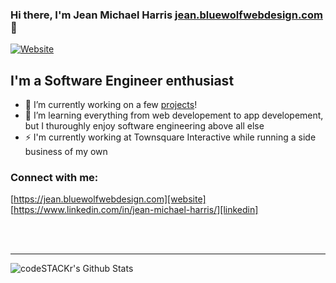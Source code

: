 ### Hi there, I'm Jean Michael Harris [jean.bluewolfwebdesign.com][website] 👋

[![Website](https://img.shields.io/website?label=jean.bluewolfwebdesign.com&style=for-the-badge&url=https%3A%2F%2Fjean.bluewolfwebdesign.com)](https://jean.bluewolfwebdesign.com)

## I'm a Software Engineer enthusiast

- 🔭 I’m currently working on a few [projects][website]!
- 🌱 I’m learning everything from web developement to app developement, but I thuroughly enjoy software engineering above all else
- ⚡ I'm currently working at Townsquare Interactive while running a side business of my own

### Connect with me:

[https://jean.bluewolfwebdesign.com][website]
<br />
[https://www.linkedin.com/in/jean-michael-harris/][linkedin]

<br />
<br />

---

  <img align="left" alt="codeSTACKr's Github Stats" src="https://github-readme-stats.codestackr.vercel.app/api?username=SoftwareEngineerJeanHarris&show_icons=true&hide_border=true" />


[website]: https://jean.bluewolfwebdesign.com
[linkedin]: https://www.linkedin.com/in/jean-michael-harris/
